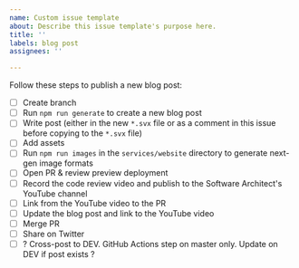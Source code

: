 ```yaml
---
name: Custom issue template
about: Describe this issue template's purpose here.
title: ''
labels: blog post
assignees: ''

---
```


Follow these steps to publish a new blog post:
- [ ] Create branch
- [ ] Run `npm run generate` to create a new blog post
- [ ] Write post (either in the new `*.svx` file or as a comment in this issue before copying to the `*.svx` file)
- [ ] Add assets
- [ ] Run `npm run images` in the `services/website` directory to generate next-gen image formats
- [ ] Open PR & review preview deployment
- [ ] Record the code review video and publish to the Software Architect's YouTube channel
- [ ] Link from the YouTube video to the PR
- [ ] Update the blog post and link to the YouTube video
- [ ] Merge PR
- [ ] Share on Twitter
- [ ] ? Cross-post to DEV. GitHub Actions step on master only. Update on DEV if post exists ?
